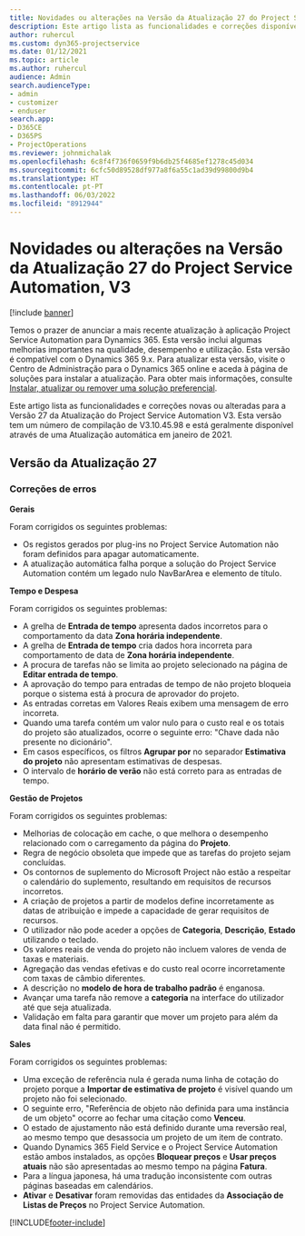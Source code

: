 ```yaml
---
title: Novidades ou alterações na Versão da Atualização 27 do Project Service Automation, V3
description: Este artigo lista as funcionalidades e correções disponíveis na Versão 27 da Atualização do Project Service Automation, V3.
author: ruhercul
ms.custom: dyn365-projectservice
ms.date: 01/12/2021
ms.topic: article
ms.author: ruhercul
audience: Admin
search.audienceType:
- admin
- customizer
- enduser
search.app:
- D365CE
- D365PS
- ProjectOperations
ms.reviewer: johnmichalak
ms.openlocfilehash: 6c8f4f736f0659f9b6db25f4685ef1278c45d034
ms.sourcegitcommit: 6cfc50d89528df977a8f6a55c1ad39d99800d9b4
ms.translationtype: HT
ms.contentlocale: pt-PT
ms.lasthandoff: 06/03/2022
ms.locfileid: "8912944"
---
```

# <a name="whats-new-or-changed-in-project-service-automation-update-release-27-v3"></a>Novidades ou alterações na Versão da Atualização 27 do Project Service Automation, V3

[!include [banner](../includes/psa-now-project-operations.md)]

Temos o prazer de anunciar a mais recente atualização à aplicação Project Service Automation para Dynamics 365. Esta versão inclui algumas melhorias importantes na qualidade, desempenho e utilização. Esta versão é compatível com o Dynamics 365 9.x. Para atualizar esta versão, visite o Centro de Administração para o Dynamics 365 online e aceda à página de soluções para instalar a atualização. Para obter mais informações, consulte [Instalar, atualizar ou remover uma solução preferencial](/power-platform/admin/install-remove-preferred-solution).

Este artigo lista as funcionalidades e correções novas ou alteradas para a Versão 27 da Atualização do Project Service Automation V3. Esta versão tem um número de compilação de V3.10.45.98 e está geralmente disponível através de uma Atualização automática em janeiro de 2021.

## <a name="update-release-27"></a>Versão da Atualização 27

### <a name="bug-fixes"></a>Correções de erros

**Gerais**

Foram corrigidos os seguintes problemas:

- Os registos gerados por plug-ins no Project Service Automation não foram definidos para apagar automaticamente.
- A atualização automática falha porque a solução do Project Service Automation contém um legado nulo NavBarArea e elemento de título.

**Tempo e Despesa**

Foram corrigidos os seguintes problemas:

- A grelha de **Entrada de tempo** apresenta dados incorretos para o comportamento da data **Zona horária independente**.
- A grelha de **Entrada de tempo** cria dados hora incorreta para comportamento de data de **Zona horária independente**.
- A procura de tarefas não se limita ao projeto selecionado na página de **Editar entrada de tempo**.
- A aprovação do tempo para entradas de tempo de não projeto bloqueia porque o sistema está à procura de aprovador do projeto.
- As entradas corretas em Valores Reais exibem uma mensagem de erro incorreta.
- Quando uma tarefa contém um valor nulo para o custo real e os totais do projeto são atualizados, ocorre o seguinte erro: "Chave dada não presente no dicionário".
- Em casos específicos, os filtros **Agrupar por** no separador **Estimativa do projeto** não apresentam estimativas de despesas.
- O intervalo de **horário de verão** não está correto para as entradas de tempo.

**Gestão de Projetos**

Foram corrigidos os seguintes problemas:

- Melhorias de colocação em cache, o que melhora o desempenho relacionado com o carregamento da página do **Projeto**.
- Regra de negócio obsoleta que impede que as tarefas do projeto sejam concluídas.
- Os contornos de suplemento do Microsoft Project não estão a respeitar o calendário do suplemento, resultando em requisitos de recursos incorretos.
- A criação de projetos a partir de modelos define incorretamente as datas de atribuição e impede a capacidade de gerar requisitos de recursos.
- O utilizador não pode aceder a opções de **Categoria**, **Descrição**, **Estado** utilizando o teclado.
- Os valores reais de venda do projeto não incluem valores de venda de taxas e materiais.
- Agregação das vendas efetivas e do custo real ocorre incorretamente com taxas de câmbio diferentes.
- A descrição no **modelo de hora de trabalho padrão** é enganosa.
- Avançar uma tarefa não remove a **categoria** na interface do utilizador até que seja atualizada.
- Validação em falta para garantir que mover um projeto para além da data final não é permitido.

**Sales**

Foram corrigidos os seguintes problemas:

- Uma exceção de referência nula é gerada numa linha de cotação do projeto porque a **Importar de estimativa de projeto** é visível quando um projeto não foi selecionado.
- O seguinte erro, "Referência de objeto não definida para uma instância de um objeto" ocorre ao fechar uma citação como **Venceu**.
- O estado de ajustamento não está definido durante uma reversão real, ao mesmo tempo que desassocia um projeto de um item de contrato.
- Quando Dynamics 365 Field Service e o Project Service Automation estão ambos instalados, as opções **Bloquear preços** e **Usar preços atuais** não são apresentadas ao mesmo tempo na página **Fatura**.
- Para a língua japonesa, há uma tradução inconsistente com outras páginas baseadas em calendários.
- **Ativar** e **Desativar** foram removidas das entidades da **Associação de Listas de Preços** no Project Service Automation.


[!INCLUDE[footer-include](../includes/footer-banner.md)]
